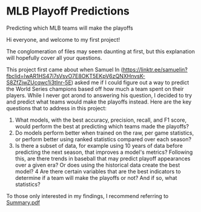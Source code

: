 # MLB Playoff Predictions
Predicting which MLB teams will make the playoffs

Hi everyone, and welcome to my first project!

The conglomeration of files may seem daunting at first, but this explanation will hopefully cover all your questions.

This project first came about when Samuel In (https://linktr.ee/samuelin?fbclid=IwAR1HS47i7sVsvO7E8OKT5EKpV6zQNXHnvsK-S8ZfZjwZUcqwc1i3tInr-5E) asked me if I could figure out a way to predict the World Series champions based off how much a team spent on their players. While I never got arond to answering his question, I decided to try and predict what teams would make the playoffs instead. Here are the key questions that to address in this project:

1. What models, with the best accuracy, precision, recall, and F1 score, would perform the best at predicting which teams made the playoffs?
2. Do models perform better when trained on the raw, per game statistics, or perform better using ranked statistics compared over each season?
3. Is there a subset of data, for example using 10 years of data before predicting the next season, that improves a model's metrics? Following this, are there trends in baseball that may predict playoff appearances over a given era? Or does using the historical data create the best model?
4 Are there certain variables that are the best indicators to determine if a team will make the playoffs or not? And if so, what statistics?

To those only interested in my findings, I recommend referring to [Summary.pdf](./summary.pdf)

